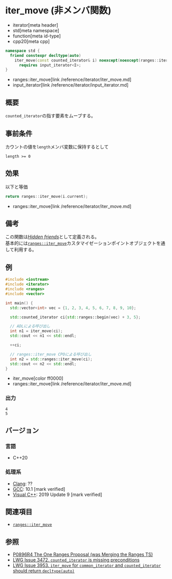 # iter_move (非メンバ関数)
* iterator[meta header]
* std[meta namespace]
* function[meta id-type]
* cpp20[meta cpp]

```cpp
namespace std {
  friend constexpr decltype(auto)
    iter_move(const counted_iterator& i) noexcept(noexcept(ranges::iter_move(i.current)))
      requires input_iterator<I>;
}
```
* ranges::iter_move[link /reference/iterator/iter_move.md]
* input_iterator[link /reference/iterator/input_iterator.md]

## 概要

`counted_iterator`の指す要素をムーブする。

## 事前条件

カウントの値を`length`メンバ変数に保持するとして

`length >= 0`

## 効果

以下と等価

```cpp
return ranges::iter_move(i.current);
```
* ranges::iter_move[link /reference/iterator/iter_move.md]

## 備考

この関数は[*Hidden friends*](/article/lib/hidden_friends.md)として定義される。  
基本的には[`ranges::iter_move`](/reference/iterator/iter_move.md)カスタマイゼーションポイントオブジェクトを通して利用する。

## 例
```cpp example
#include <iostream>
#include <iterator>
#include <ranges>
#include <vector>

int main() {
  std::vector<int> vec = {1, 2, 3, 4, 5, 6, 7, 8, 9, 10};

  std::counted_iterator ci{std::ranges::begin(vec) + 3, 5};

  // ADLによる呼び出し
  int n1 = iter_move(ci);
  std::cout << n1 << std::endl;

  ++ci;

  // ranges::iter_move CPOによる呼び出し
  int n2 = std::ranges::iter_move(ci);
  std::cout << n2 << std::endl;
}
```
* iter_move[color ff0000]
* ranges::iter_move[link /reference/iterator/iter_move.md]

### 出力
```
4
5
```

## バージョン
### 言語
- C++20

### 処理系
- [Clang](/implementation.md#clang): ??
- [GCC](/implementation.md#gcc): 10.1 [mark verified]
- [Visual C++](/implementation.md#visual_cpp): 2019 Update 9 [mark verified]

## 関連項目

- [`ranges::iter_move`](/reference/iterator/iter_move.md)

## 参照
- [P0896R4 The One Ranges Proposal (was Merging the Ranges TS)](http://www.open-std.org/jtc1/sc22/wg21/docs/papers/2018/p0896r4.pdf)
- [LWG Issue 3472. `counted_iterator` is missing preconditions](https://cplusplus.github.io/LWG/issue3472)
- [LWG Issue 3953. `iter_move` for `common_iterator` and `counted_iterator` should return `decltype(auto)`](https://cplusplus.github.io/LWG/issue3953)
